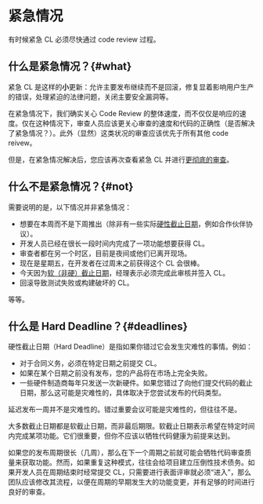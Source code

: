 # 紧急情况

有时候紧急 CL 必须尽快通过 code review 过程。

## 什么是紧急情况？{#what}

紧急 CL 是这样的**小**更新：允许主要发布继续而不是回滚，修复显着影响用户生产的错误，处理紧迫的法律问题，关闭主要安全漏洞等。

在紧急情况下，我们确实关心 Code Review 的整体速度，而不仅仅是响应的速度。仅在这种情况下，审查人员应该更关心审查的速度和代码的正确性（是否解决了紧急情况？）。此外（显然）这类状况的审查应该优先于所有其他 code reivew。

但是，在紧急情况解决后，您应该再次查看紧急 CL 并进行[更彻底的审查](reviewer/looking-for.md)。

## 什么不是紧急情况？{#not}

需要说明的是，以下情况并非紧急情况：

 - 想要在本周而不是下周推出（除非有一些实际[硬性截止日期](#deadlines)，例如合作伙伴协议）。
 - 开发人员已经在很长一段时间内完成了一项功能想要获得 CL。
 - 审查者都在另一个时区，目前是夜间或他们已离开现场。
 - 现在是星期五，在开发者在过周末之前获得这个 CL 会很棒。
 - 今天因为[软（非硬）截止日期](#deadlines)，经理表示必须完成此审核并签入 CL。
 - 回滚导致测试失败或构建破坏的 CL。

等等。

## 什么是 Hard Deadline？{#deadlines}

硬性截止日期（Hard Deadline）是指如果你错过它会发生灾难性的事情。例如：

 - 对于合同义务，必须在特定日期之前提交 CL。
 - 如果在某个日期之前没有发布，您的产品将在市场上完全失败。
 - 一些硬件制造商每年只发送一次新硬件。如果您错过了向他们提交代码的截止日期，那么这可能是灾难性的，具体取决于您尝试发布的代码类型。

延迟发布一周并不是灾难性的。错过重要会议可能是灾难性的，但往往不是。

大多数截止日期都是软截止日期，而非最后期限。软截止日期表示希望在特定时间内完成某项功能。它们很重要，但你不应该以牺牲代码健康为前提来达到。

如果您的发布周期很长（几周），那么在下一个周期之前就可能会牺牲代码审查质量来获取功能。然而，如果重复这种模式，往往会给项目建立压倒性技术债务。如果开发人员在周期结束时经常提交 CL，只需要进行表面评审就必须“进入”，那么团队应该修改其流程，以便在周期的早期发生大的功能变更，并有足够的时间进行良好的审查。